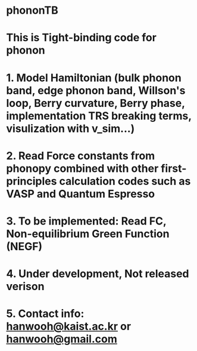 # phononTB

# This is Tight-binding code for phonon

# 1. Model Hamiltonian (bulk phonon band, edge phonon band, Willson's loop, Berry curvature, Berry phase, implementation TRS breaking terms, visulization with v_sim...)

# 2. Read Force constants from phonopy combined with other first-principles calculation codes such as VASP and Quantum Espresso

# 3. To be implemented: Read FC, Non-equilibrium Green Function (NEGF)

# 4. Under development, Not released verison

# 5. Contact info: hanwooh@kaist.ac.kr or hanwooh@gmail.com
